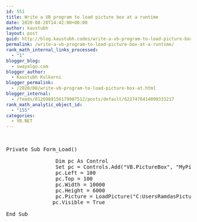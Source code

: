 ```yaml
---
id: 551
title: Write a VB program to load picture box at a runtime
date: 2020-08-28T14:42:00+00:00
author: kaustubh
layout: post
guid: http://blog.kaustubh.codes/write-a-vb-program-to-load-picture-box-at-a-runtime/
permalink: /write-a-vb-program-to-load-picture-box-at-a-runtime/
rank_math_internal_links_processed:
  - "1"
blogger_blog:
  - swayalgo.com
blogger_author:
  - Kaustubh Kulkarni
blogger_permalink:
  - /2020/08/write-vb-program-to-load-picture-box-at.html
blogger_internal:
  - /feeds/8126989156179907512/posts/default/6227476414899333217
rank_math_analytic_object_id:
  - "155"
categories:
  - VB.NET
---
```

<pre><br /><br />Private Sub Form_Load()<br />               <br />                Dim pc As Control<br />                Set pc = Controls.Add("VB.PictureBox", "MyPicture")<br />                pc.Left = 100<br />                pc.Top = 100<br />                pc.Width = 10000<br />                pc.Height = 6000<br />                pc.Picture = LoadPicture("C:UsersRamdasPicturesnr_visiting_card0002.jpg")<br />               pc.Visible = True<br />               <br />End Sub<br /><br /><br /></pre>